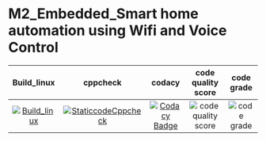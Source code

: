 # M2_Embedded_Smart home automation using Wifi and Voice Control

| Build_linux | cppcheck | codacy | code quality score | code grade |
| :---------: | :------: | :----: | :----------------: | :--------: |
| [![Build_linux](https://github.com/vino1428/M2_Embedded_Smart-home-automation-using-Wifi-and-Voice-Control/actions/workflows/build_linux.yml/badge.svg)](https://github.com/vino1428/M2_Embedded_Smart-home-automation-using-Wifi-and-Voice-Control/actions/workflows/build_linux.yml) | [![StaticcodeCppcheck](https://github.com/vino1428/M2_Embedded_Smart-home-automation-using-Wifi-and-Voice-Control/actions/workflows/cppcheck.yml/badge.svg)](https://github.com/vino1428/M2_Embedded_Smart-home-automation-using-Wifi-and-Voice-Control/actions/workflows/cppcheck.yml) | [![Codacy Badge](https://api.codacy.com/project/badge/Grade/40a41248a0c3423bb15d899491b095c9)](https://app.codacy.com/gh/vino1428/M2_Embedded_Smart-home-automation-using-Wifi-and-Voice-Control?utm_source=github.com&utm_medium=referral&utm_content=vino1428/M2_Embedded_Smart-home-automation-using-Wifi-and-Voice-Control&utm_campaign=Badge_Grade_Settings) | ![code quality score](https://api.codiga.io/project/30139/score/svg) | ![code grade](https://api.codiga.io/project/30139/score/svg) |
